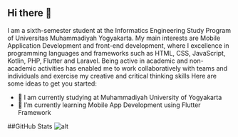 ## Hi there 👋


I am a sixth-semester student at the Informatics Engineering Study Program of Universitas Muhammadiyah Yogyakarta. My main interests are Mobile Application Development and front-end development, where I excellence in programming languages and frameworks such as HTML, CSS, JavaScript, Kotlin, PHP, Flutter and Laravel. Being active in academic and non-academic activities has enabled me to work collaboratively with teams and individuals and exercise my creative and critical thinking skills
Here are some ideas to get you started:

- 🔭 I am currently studying at Muhammadiyah University of Yogyakarta
- 🌱 I’m currently learning Mobile App Development using Flutter Framework


##GitHub Stats
![alt](https://github-readme-stats.vercel.app/api/top-langs/?username=Priboen&theme=tokyonight&show_icons=true&hide_border=true&layout=compact)
